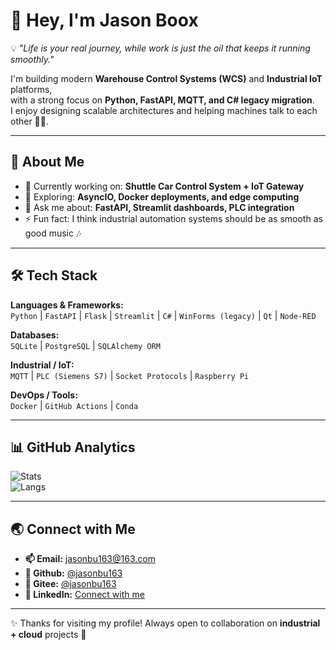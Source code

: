 # 👋 Hey, I'm Jason Boox

💡 *"Life is your real journey, while work is just the oil that keeps it running smoothly."*

I'm building modern **Warehouse Control Systems (WCS)** and **Industrial IoT** platforms,  
with a strong focus on **Python, FastAPI, MQTT, and C# legacy migration**.  
I enjoy designing scalable architectures and helping machines talk to each other 🤖📡.  

---

## 🚀 About Me
- 🔭 Currently working on: **Shuttle Car Control System + IoT Gateway**
- 🌱 Exploring: **AsyncIO, Docker deployments, and edge computing**
- 💬 Ask me about: **FastAPI, Streamlit dashboards, PLC integration**
- ⚡ Fun fact: I think industrial automation systems should be as smooth as good music 🎶

---

## 🛠️ Tech Stack
**Languages & Frameworks:**  
`Python` | `FastAPI` | `Flask` | `Streamlit` | `C#` | `WinForms (legacy)` | `Qt` | `Node-RED`

**Databases:**  
`SQLite` | `PostgreSQL` | `SQLAlchemy ORM`  

**Industrial / IoT:**  
`MQTT` | `PLC (Siemens S7)` | `Socket Protocols` | `Raspberry Pi`  

**DevOps / Tools:**  
`Docker` | `GitHub Actions` | `Conda`  

---

## 📊 GitHub Analytics
![Stats](https://github-readme-stats.vercel.app/api?username=jasonbu163&show_icons=true&theme=radical)  
![Langs](https://github-readme-stats.vercel.app/api/top-langs/?username=jasonbu163&layout=compact&theme=radical)

---

## 🌏 Connect with Me
- **📫 Email:** jasonbu163@163.com
- **🔗 Github:** [@jasonbu163](https://github.com/jasonbu163)
- **👾 Gitee:** [@jasonbu163](https://gitee.com/jasonbu163)
- **💼 LinkedIn:** [Connect with me](https://www.linkedin.com/in/zhaoxiong-bu-32038b300/)

---

✨ Thanks for visiting my profile! Always open to collaboration on **industrial + cloud** projects 🚀
